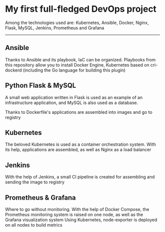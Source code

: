 # My first full-fledged DevOps project

Among the technologies used are: Kubernetes, Ansible, Docker, Nginx, Flask, MySQL, Jenkins, Prometheus and Grafana

___

## Ansible

Thanks to Ansible and its playbook, IaC can be organized.
Playbooks from this repository allow you to install Docker Engine, Kubernetes based on cri-dockerd (including the Go language for building this plugin)

## Python Flask & MySQL

A small web application written in Flask is used as an example of an infrastructure application, and MySQL is also used as a database.

Thanks to Dockerfile's applications are assembled into images and go to registry

## Kubernetes

The beloved Kubernetes is used as a container orchestration system. With its help, applications are assembled, as well as Nginx as a load balancer

## Jenkins

With the help of Jenkins, a small CI pipeline is created for assembling and sending the image to registry

## Prometheus & Grafana

Where to go without monitoring. With the help of Docker Compose, the Prometheus monitoring system is raised on one node, as well as the Grafana visualization system
Using Kubernetes, node-exporter is deployed on all nodes to build metrics


